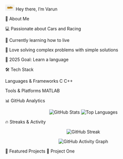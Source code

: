 <img src="Hello.jpg" width="30px"> Hey there, I’m Varun

🌟 About Me

💻 Passionate about Cars and Racing

🌱 Currently learning how to live

🧩 Love solving complex problems with simple solutions

🎯 2025 Goal: Learn a language

🛠️ Tech Stack

Languages & Frameworks
C
C++

Tools & Platforms
MATLAB


📊 GitHub Analytics
<p align="center"> <img src="https://github-readme-stats.vercel.app/api?username=frozephoenix&show_icons=true&theme=radical" alt="GitHub Stats" height="165" /> <img src="https://github-readme-stats.vercel.app/api/top-langs/?username=frozephoenix&layout=compact&theme=radical" alt="Top Languages" height="165" /> </p>

🔥 Streaks & Activity
<p align="center"> <img src="https://streak-stats.demolab.com?user=frozephoenix&theme=radical&hide_border=true" alt="GitHub Streak" /> </p> <p align="center"> <img src="https://github-readme-activity-graph.vercel.app/graph?username=frozephoenix&theme=react-dark&hide_border=true&area=true" alt="GitHub Activity Graph" /> </p>


🚀 Featured Projects
🔗 Project One

<!--
🌐 Let’s Connect
<p align="center"> <a href="https://linkedin.com/in/YOURPROFILE"><img src="https://img.shields.io/badge/LinkedIn-0A66C2?logo=linkedin&logoColor=white" /></a> <a href="https://twitter.com/YOURHANDLE"><img src="https://img.shields.io/badge/Twitter-1DA1F2?logo=twitter&logoColor=white" /></a> <a href="https://yourwebsite.com"><img src="https://img.shields.io/badge/Portfolio-FF5722?logo=firefox&logoColor=white" /></a> <a href="mailto:your.email@example.com"><img src="https://img.shields.io/badge/Email-D14836?logo=gmail&logoColor=white" /></a> </p>

-->
